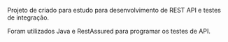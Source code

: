 Projeto de criado para estudo para desenvolvimento de REST API e testes de integração.

Foram utilizados Java e RestAssured para programar os testes de API.
